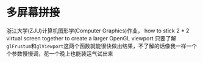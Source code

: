 # 多屏幕拼接
浙江大学(ZJU)计算机图形学(Computer Graphics)作业，
how to stick 2 * 2 virtual screen together to create a larger OpenGL viewport
只要了解`glFrustum`和`glViewport`这两个函数就能很快做出结果，不了解的话像我一样一个个参数慢慢调，花一个晚上也能装运气试出来

